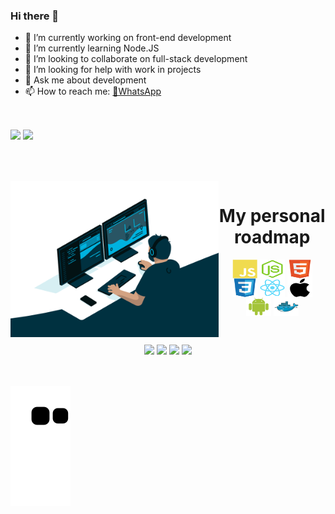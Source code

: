 ### Hi there 👋

- 🔭 I’m currently working on front-end development
- 🌱 I’m currently learning Node.JS
- 👯 I’m looking to collaborate on full-stack development
- 🤔 I’m looking for help with work in projects
- 💬 Ask me about development
- 📫 How to reach me: <a href="https://wsabor.com/whatsapp" target="_blank" rel="noreferrer noopener nofollow">📲WhatsApp</a>

##

<br>

<div>
  <img height="180em" src="https://github-readme-stats.vercel.app/api?username=wsabor&show_icons=true&theme=gotham&include_all_commits=true&count_private=true"/>
  <img height="180em" src="https://github-readme-stats.vercel.app/api/top-langs/?username=wsabor&layout=compact&langs_count=16&theme=gotham"/>
</div>
<br>

##

<div align="center"> 
  <div style="display: inline_block"> <br>
    <div>
      <img align="left" height="250" alt="coding-time" src="code.gif">
    </div>
    <div>
      <h1 align="center">My personal roadmap</h1>
      <img align="center" height="30" width="40" alt="js-icon"  src="https://raw.githubusercontent.com/devicons/devicon/master/icons/javascript/javascript-plain.svg">
      <img align="center"  height="30" width="40" alt="nodejs-icon" src="https://raw.githubusercontent.com/devicons/devicon/master/icons/nodejs/nodejs-original.svg">
      <img align="center" height="30" width="40" alt="html-icon" src="https://raw.githubusercontent.com/devicons/devicon/master/icons/html5/html5-original.svg">
      <img align="center" height="30" width="40" alt="css-icon" src="https://raw.githubusercontent.com/devicons/devicon/master/icons/css3/css3-original.svg">
      <img align="center" height="30" width="40" alt="react-icon" src="https://raw.githubusercontent.com/devicons/devicon/master/icons/react/react-original.svg">
      <img align="center" height="30" width="40" alt="react-icon" src="https://raw.githubusercontent.com/devicons/devicon/master/icons/apple/apple-original.svg">
      <img align="center" height="30" width="40" alt="react-icon" src="https://raw.githubusercontent.com/devicons/devicon/master/icons/android/android-original.svg">
      <img align="center" height="30" width="40" alt="react-icon" src="https://raw.githubusercontent.com/devicons/devicon/master/icons/docker/docker-original.svg">
    </div>
  
  <br>
    
##
  
  <div>
      <a href="https://wsabor.com/whatsapp" target="_blank"><img src="https://img.shields.io/badge/WhatsApp-25D366?style=for-the-badge&logo=whatsapp&logoColor=white" target="_blank"></a>
      <a href="https://www.linkedin.com/in/wsabor" target="_blank"><img src="https://img.shields.io/badge/-LinkedIn-%230077B5?style=for-the-badge&logo=linkedin&logoColor=white" target="_blank"></a>
      <a href="https://instagram.com/wsabor" target="_blank"><img src="https://img.shields.io/badge/-Instagram-%23E4405F?style=for-the-badge&logo=instagram&logoColor=white" target="_blank"></a>
      <a href = "mailto:contato@wsabor.com"><img src="https://img.shields.io/badge/Gmail-D14836?style=for-the-badge&logo=gmail&logoColor=white" target="_blank"></a>
  </div>
</div>
</div>

<br>

##

![Snake animation](https://github.com/wsabor/wsabor/blob/output/github-contribution-grid-snake.svg)

<!--
<img align="center" height="30" width="40" alt="react-icon" src="https://raw.githubusercontent.com/devicons/devicon/master/icons/react/react-original.svg">
